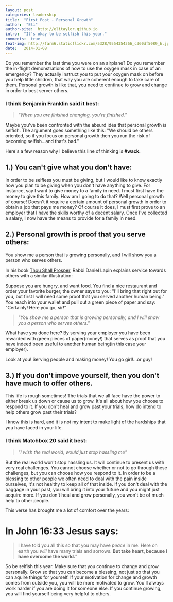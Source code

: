 ```yaml
---
layout: post
categories: leadership
title:  "First Post - Personal Growth"
author:  "Eli"
author-site:  http://elitaylor.github.io
intro:  "It's okay to be selfish this year."
comments:  true
feat-img: http://farm6.staticflickr.com/5328/9554354366_c360df5089_h.jpg
date:   2014-01-08
---
```


Do you remember the last time you were on an airplane? Do you remember the in-flight demonstrations of how to use the oxygen mask in case of an emergency?
They actually instruct you to put your oxygen mask on before you help little children, that way you are
coherent enough to take care of them. Personal growth is like that, you need to continue to grow and change
in order to best server others.

### I think Benjamin Franklin said it best:
> *“When you are finished changing, you're finished.”*

Maybe you've been confronted with the absurd idea that personal growth is selfish. The argument goes something like this:
"We should be others oriented, so if you focus on personal growth then you run the risk of becoming selfish...and that's bad."

Here's a few reason why I believe this line of thinking is **#wack.**

<!--more-->

## 1.) You can't give what you don't have:
In order to be selfless you must be giving, but I would like to know exactly how you plan to be giving when you
don't have anything to give. For instance, say I want to give money to a family in need. I must first have the money
to give this family. How am I going to do that? Well personal growth of course! Doesn't it require
a certain amount of personal growth in order to obtain a job that pays me money? Of course it does, I must first
prove to an employer that I have the skills worthy of a decent salary. Once I've collected a salary, I now have
the means to provide for a family in need.

## 2.) Personal growth is proof that you serve others:
You show me a person that is growing personally, and I will show you a person who serves others.

In his book [Thou Shall Prosper][tsp], Rabbi Daniel Lapin explains service towards others with a similar illustration:

Suppose you are hungry, and want food. You find a nice restaurant and order your favorite burger, the owner says to you:
"I'll bring that right out for you, but first I will need some proof that you served another human being." You reach
into your wallet and pull out a green piece of paper and say: "Certainly! Here you go, sir!"

>*"You show me a person that is growing personally, and I will show you a person who serves others."*

What have you done here? By serving your employer you have been rewarded with green pieces of paper(money!) that serves as
proof that you have indeed been useful to another human being(in this case your employer).

Look at you! Serving people and making money! You go girl!...or guy!

## 3.) If you don't impove yourself, then you don't have much to offer others.
This life is rough sometimes! The trials that we all face have the power to either break us down or cause us to grow. It's all about how you
choose to respond to it. If you don't heal and grow past your trials, how do intend to help others grow past their trials?

I know this is hard, and it is not my intent to make light of the hardships that you have faced in your life.

### I think Matchbox 20 said it best:
> *"I wish the real world, would just stop hassling me"*

But the real world won't stop hassling us. It will continue to present us with very real challenges.
You cannot choose whether or not to go through these challenges, but you can choose how you respond to it.
In order to be a blessing to other people we often need to deal with the pain inside ourselves, it's not healthy to keep all of that inside.
If you don't deal with the baggage in your past, you will bring it into your future and you might just acquire more. If you don't heal and grow
personally, you won't be of much help to other people.

This verse has brought me a lot of comfort over the years:

# In John 16:33 Jesus says:
> I have told you all this so that you may have *peace* in me. Here on earth you *will* have many trials and sorrows. **But take heart, because I have overcome the world.**”

So be selfish this year. Make sure that you continue to change and grow personally. Grow so that you can become a blessing, not just so that you can
aquire things for yourself. If your motivation for change and growth comes from outside you, you will be more motivated to grow. You'll always work
harder if you are doing it for someone else. If you continue growing, you will find yourself being very helpful to others.

[tsp]: http://www.amazon.com/Thou-Shall-Prosper-Commandments-Making/dp/0470485884/ref=sr_1_1?ie=UTF8&qid=1389213209&sr=8-1&keywords=thou+shall+prosper
